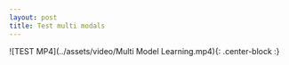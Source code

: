 ```yaml
---
layout: post
title: Test multi modals
---
```


![TEST MP4](../assets/video/Multi Model Learning.mp4){: .center-block :}
